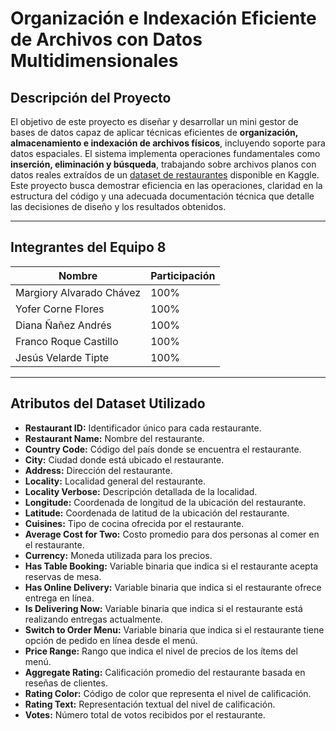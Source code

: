 # Organización e Indexación Eficiente de Archivos con Datos Multidimensionales

## Descripción del Proyecto

El objetivo de este proyecto es diseñar y desarrollar un mini gestor de bases de datos capaz de aplicar técnicas eficientes de **organización, almacenamiento e indexación de archivos físicos**, incluyendo soporte para datos espaciales.
El sistema implementa operaciones fundamentales como **inserción, eliminación y búsqueda**, trabajando sobre archivos planos con datos reales extraídos de un [dataset de restaurantes](https://www.kaggle.com/datasets/mohdshahnawazaadil/restaurant-dataset) disponible en Kaggle.
Este proyecto busca demostrar eficiencia en las operaciones, claridad en la estructura del código y una adecuada documentación técnica que detalle las decisiones de diseño y los resultados obtenidos.

---

## Integrantes del Equipo 8

| Nombre                   | Participación |
| ------------------------ | ----------------- |
| Margiory Alvarado Chávez | 100%    |
| Yofer Corne Flores            | 100%                   |
| Diana Ñañez Andrés             | 100%                     |
| Franco Roque Castillo             | 100%                        |
| Jesús Velarde Tipte             | 100%                     |

---

## Atributos del Dataset Utilizado

* **Restaurant ID:** Identificador único para cada restaurante.
* **Restaurant Name:** Nombre del restaurante.
* **Country Code:** Código del país donde se encuentra el restaurante.
* **City:** Ciudad donde está ubicado el restaurante.
* **Address:** Dirección del restaurante.
* **Locality:** Localidad general del restaurante.
* **Locality Verbose:** Descripción detallada de la localidad.
* **Longitude:** Coordenada de longitud de la ubicación del restaurante.
* **Latitude:** Coordenada de latitud de la ubicación del restaurante.
* **Cuisines:** Tipo de cocina ofrecida por el restaurante.
* **Average Cost for Two:** Costo promedio para dos personas al comer en el restaurante.
* **Currency:** Moneda utilizada para los precios.
* **Has Table Booking:** Variable binaria que indica si el restaurante acepta reservas de mesa.
* **Has Online Delivery:** Variable binaria que indica si el restaurante ofrece entrega en línea.
* **Is Delivering Now:** Variable binaria que indica si el restaurante está realizando entregas actualmente.
* **Switch to Order Menu:** Variable binaria que indica si el restaurante tiene opción de pedido en línea desde el menú.
* **Price Range:** Rango que indica el nivel de precios de los ítems del menú.
* **Aggregate Rating:** Calificación promedio del restaurante basada en reseñas de clientes.
* **Rating Color:** Código de color que representa el nivel de calificación.
* **Rating Text:** Representación textual del nivel de calificación.
* **Votes:** Número total de votos recibidos por el restaurante.